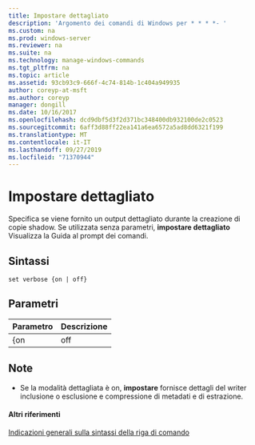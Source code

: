 ```yaml
---
title: Impostare dettagliato
description: 'Argomento dei comandi di Windows per * * * *- '
ms.custom: na
ms.prod: windows-server
ms.reviewer: na
ms.suite: na
ms.technology: manage-windows-commands
ms.tgt_pltfrm: na
ms.topic: article
ms.assetid: 93cb93c9-666f-4c74-814b-1c404a949935
author: coreyp-at-msft
ms.author: coreyp
manager: dongill
ms.date: 10/16/2017
ms.openlocfilehash: dcd9dbf5d3f2d371bc348400db932100de2c0523
ms.sourcegitcommit: 6aff3d88ff22ea141a6ea6572a5ad8dd6321f199
ms.translationtype: MT
ms.contentlocale: it-IT
ms.lasthandoff: 09/27/2019
ms.locfileid: "71370944"
---
```

# <a name="set-verbose"></a>Impostare dettagliato



Specifica se viene fornito un output dettagliato durante la creazione di copie shadow. Se utilizzata senza parametri, **impostare dettagliato** Visualizza la Guida al prompt dei comandi.

## <a name="syntax"></a>Sintassi

```
set verbose {on | off}
```

## <a name="parameters"></a>Parametri

| Parametro | Descrizione |
|-----------|-------------|
|    {on    |    off     |

## <a name="remarks"></a>Note

-   Se la modalità dettagliata è on, **impostare** fornisce dettagli del writer inclusione o esclusione e compressione di metadati e di estrazione.

#### <a name="additional-references"></a>Altri riferimenti

[Indicazioni generali sulla sintassi della riga di comando](command-line-syntax-key.md)